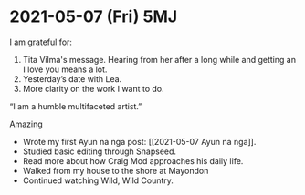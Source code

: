 # 2021-05-07 (Fri) 5MJ

I am grateful for:

1. Tita Vilma's message. Hearing from her after a long while and getting an I love you means a lot.
2. Yesterday’s date with Lea.
3. More clarity on the work I want to do.

“I am a humble multifaceted artist.”

Amazing

- Wrote my first Ayun na nga post: [[2021-05-07 Ayun na nga]].
- Studied basic editing through Snapseed.
- Read more about how Craig Mod approaches his daily life.
- Walked from my house to the shore at Mayondon
- Continued watching Wild, Wild Country.

